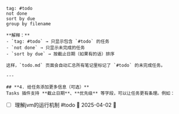 ```tasks
tag: #todo
not done
sort by due
group by filename

**解释：**
- `tag: #todo` → 只显示包含 `#todo` 的任务  
- `not done` → 只显示未完成的任务  
- `sort by due` → 按截止日期（如果有的话）排序  

这样，`todo.md` 页面会自动汇总所有笔记里标记了 `#todo` 的未完成任务。

---

## **4. 给任务添加更多信息（可选）**
Tasks 插件支持 **截止日期**、**优先级** 等字段，可以让任务更有条理。例如：
```
- [ ] 理解jvm的运行机制 #todo 📅 2025-04-02 🛫
